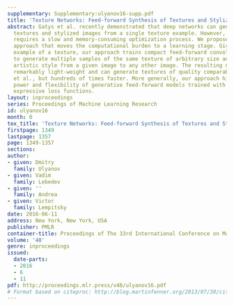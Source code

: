 ```yaml
---
supplementary: Supplementary:ulyanov16-supp.pdf
title: 'Texture Networks: Feed-forward Synthesis of Textures and Stylized Images'
abstract: Gatys et al. recently demonstrated that deep networks can generate beautiful
  textures and stylized images from a single texture example. However, their methods
  requires a slow and memory-consuming optimization process. We propose here an alternative
  approach that moves the computational burden to a learning stage. Given a single
  example of a texture, our approach trains compact feed-forward convolutional networks
  to generate multiple samples of the same texture of arbitrary size and to transfer
  artistic style from a given image to any other image. The resulting networks are
  remarkably light-weight and can generate textures of quality comparable to Gatys
  et al., but hundreds of times faster. More generally, our approach highlights the
  power and flexibility of generative feed-forward models trained with complex and
  expressive loss functions.
layout: inproceedings
series: Proceedings of Machine Learning Research
id: ulyanov16
month: 0
tex_title: 'Texture Networks: Feed-forward Synthesis of Textures and Stylized Images'
firstpage: 1349
lastpage: 1357
page: 1349-1357
sections: 
author:
- given: Dmitry
  family: Ulyanov
- given: Vadim
  family: Lebedev
- given: ''
  family: Andrea
- given: Victor
  family: Lempitsky
date: 2016-06-11
address: New York, New York, USA
publisher: PMLR
container-title: Proceedings of The 33rd International Conference on Machine Learning
volume: '48'
genre: inproceedings
issued:
  date-parts:
  - 2016
  - 6
  - 11
pdf: http://proceedings.mlr.press/v48/ulyanov16.pdf
# Format based on citeproc: http://blog.martinfenner.org/2013/07/30/citeproc-yaml-for-bibliographies/
---
```


